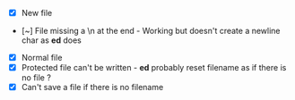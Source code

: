 - [x] New file
- [~] File missing a \n at the end
      - Working but doesn't create a newline char as **ed** does
- [x] Normal file
- [x] Protected file can't be written
      - **ed** probably reset filename as if there is no file ?
- [x] Can't save a file if there is no filename